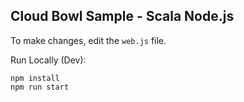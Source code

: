 Cloud Bowl Sample - Scala Node.js
---------------------------------

To make changes, edit the `web.js` file.

Run Locally (Dev):
```
npm install
npm run start
```



